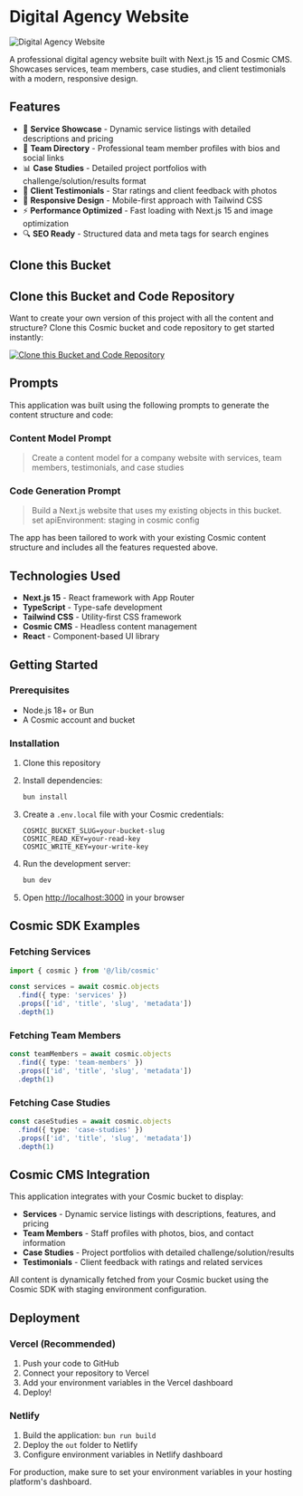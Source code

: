 # Digital Agency Website

![Digital Agency Website](https://imgix.cosmicjs.com/972142a0-6bd9-11f0-a051-23c10f41277a-photo-1556742049-0cfed4f6a45d-1753724272102.jpg?w=1200&h=300&fit=crop&auto=format,compress)

A professional digital agency website built with Next.js 15 and Cosmic CMS. Showcases services, team members, case studies, and client testimonials with a modern, responsive design.

## Features

- 🎯 **Service Showcase** - Dynamic service listings with detailed descriptions and pricing
- 👥 **Team Directory** - Professional team member profiles with bios and social links
- 📊 **Case Studies** - Detailed project portfolios with challenge/solution/results format
- 💬 **Client Testimonials** - Star ratings and client feedback with photos
- 📱 **Responsive Design** - Mobile-first approach with Tailwind CSS
- ⚡ **Performance Optimized** - Fast loading with Next.js 15 and image optimization
- 🔍 **SEO Ready** - Structured data and meta tags for search engines

## Clone this Bucket

## Clone this Bucket and Code Repository

Want to create your own version of this project with all the content and structure? Clone this Cosmic bucket and code repository to get started instantly:

[![Clone this Bucket and Code Repository](https://img.shields.io/badge/Clone%20this%20Bucket-29abe2?style=for-the-badge&logo=cosmic&logoColor=white)](http://localhost:3040/projects/new?clone_bucket=6887ae472dcc7fbc00c94dff&clone_repository=6887b838e62f297e7fb6052c)

## Prompts

This application was built using the following prompts to generate the content structure and code:

### Content Model Prompt

> Create a content model for a company website with services, team members, testimonials, and case studies

### Code Generation Prompt

> Build a Next.js website that uses my existing objects in this bucket. set apiEnvironment: staging in cosmic config

The app has been tailored to work with your existing Cosmic content structure and includes all the features requested above.

## Technologies Used

- **Next.js 15** - React framework with App Router
- **TypeScript** - Type-safe development
- **Tailwind CSS** - Utility-first CSS framework
- **Cosmic CMS** - Headless content management
- **React** - Component-based UI library

## Getting Started

### Prerequisites

- Node.js 18+ or Bun
- A Cosmic account and bucket

### Installation

1. Clone this repository
2. Install dependencies:
   ```bash
   bun install
   ```

3. Create a `.env.local` file with your Cosmic credentials:
   ```env
   COSMIC_BUCKET_SLUG=your-bucket-slug
   COSMIC_READ_KEY=your-read-key
   COSMIC_WRITE_KEY=your-write-key
   ```

4. Run the development server:
   ```bash
   bun dev
   ```

5. Open [http://localhost:3000](http://localhost:3000) in your browser

## Cosmic SDK Examples

### Fetching Services
```typescript
import { cosmic } from '@/lib/cosmic'

const services = await cosmic.objects
  .find({ type: 'services' })
  .props(['id', 'title', 'slug', 'metadata'])
  .depth(1)
```

### Fetching Team Members
```typescript
const teamMembers = await cosmic.objects
  .find({ type: 'team-members' })
  .props(['id', 'title', 'slug', 'metadata'])
  .depth(1)
```

### Fetching Case Studies
```typescript
const caseStudies = await cosmic.objects
  .find({ type: 'case-studies' })
  .props(['id', 'title', 'slug', 'metadata'])
  .depth(1)
```

## Cosmic CMS Integration

This application integrates with your Cosmic bucket to display:

- **Services** - Dynamic service listings with descriptions, features, and pricing
- **Team Members** - Staff profiles with photos, bios, and contact information
- **Case Studies** - Project portfolios with detailed challenge/solution/results
- **Testimonials** - Client feedback with ratings and related services

All content is dynamically fetched from your Cosmic bucket using the Cosmic SDK with staging environment configuration.

## Deployment

### Vercel (Recommended)
1. Push your code to GitHub
2. Connect your repository to Vercel
3. Add your environment variables in the Vercel dashboard
4. Deploy!

### Netlify
1. Build the application: `bun run build`
2. Deploy the `out` folder to Netlify
3. Configure environment variables in Netlify dashboard

For production, make sure to set your environment variables in your hosting platform's dashboard.
<!-- README_END -->